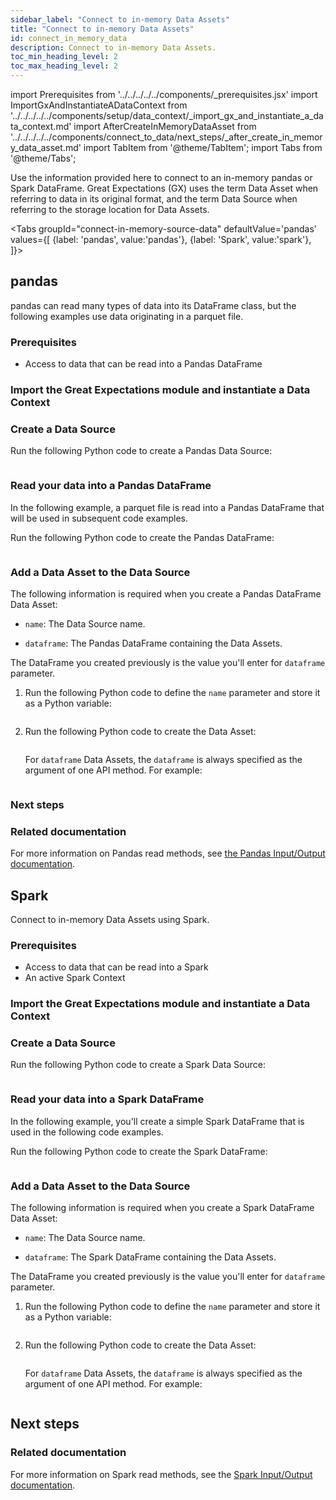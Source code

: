 ```yaml
---
sidebar_label: "Connect to in-memory Data Assets"
title: "Connect to in-memory Data Assets"
id: connect_in_memory_data
description: Connect to in-memory Data Assets.
toc_min_heading_level: 2
toc_max_heading_level: 2
---
```


import Prerequisites from '../../../../../components/_prerequisites.jsx'
import ImportGxAndInstantiateADataContext from '../../../../../components/setup/data_context/_import_gx_and_instantiate_a_data_context.md'
import AfterCreateInMemoryDataAsset from '../../../../../components/connect_to_data/next_steps/_after_create_in_memory_data_asset.md'
import TabItem from '@theme/TabItem';
import Tabs from '@theme/Tabs';

Use the information provided here to connect to an in-memory pandas or Spark DataFrame. Great Expectations (GX) uses the term Data Asset when referring to data in its original format, and the term Data Source when referring to the storage location for Data Assets.

<Tabs
  groupId="connect-in-memory-source-data"
  defaultValue='pandas'
  values={[
  {label: 'pandas', value:'pandas'},
  {label: 'Spark', value:'spark'},
  ]}>
<TabItem value="pandas">

## pandas

pandas can read many types of data into its DataFrame class, but the following examples use data originating in a parquet file.

### Prerequisites

<Prerequisites requirePython = {false} requireInstallation = {true} requireDataContext = {true} requireSourceData = {null} requireDatasource = {false} requireExpectationSuite = {false}>

- Access to data that can be read into a Pandas DataFrame

</Prerequisites> 

### Import the Great Expectations module and instantiate a Data Context

<ImportGxAndInstantiateADataContext />

### Create a Data Source

Run the following Python code to create a Pandas Data Source:

```python name="version-0.18.8 docs/docusaurus/docs/oss/guides/connecting_to_your_data/fluent/in_memory/how_to_connect_to_in_memory_data_using_pandas.py datasource"
```

### Read your data into a Pandas DataFrame

In the following example, a parquet file is read into a Pandas DataFrame that will be used in subsequent code examples.

Run the following Python code to create the Pandas DataFrame:

```python name="version-0.18.8 docs/docusaurus/docs/oss/guides/connecting_to_your_data/fluent/in_memory/how_to_connect_to_in_memory_data_using_pandas.py dataframe"
```

### Add a Data Asset to the Data Source

The following information is required when you create a Pandas DataFrame Data Asset:

- `name`: The Data Source name.

- `dataframe`: The Pandas DataFrame containing the Data Assets.

The DataFrame you created previously is the value you'll enter for `dataframe` parameter.  

1. Run the following Python code to define the `name` parameter and store it as a Python variable:

    ```python name="version-0.18.8 docs/docusaurus/docs/oss/guides/connecting_to_your_data/fluent/in_memory/how_to_connect_to_in_memory_data_using_pandas.py name"
    ```

2. Run the following Python code to create the Data Asset:

    ```python name="version-0.18.8 docs/docusaurus/docs/oss/guides/connecting_to_your_data/fluent/in_memory/how_to_connect_to_in_memory_data_using_pandas.py data_asset"
    ```

    For `dataframe` Data Assets, the `dataframe` is always specified as the argument of one API method. For example:

    ```python name="version-0.18.8 docs/docusaurus/docs/oss/guides/connecting_to_your_data/fluent/in_memory/how_to_connect_to_in_memory_data_using_pandas.py build_batch_request_with_dataframe"
    ```

### Next steps

<AfterCreateInMemoryDataAsset />

### Related documentation

For more information on Pandas read methods, see [the Pandas Input/Output documentation](https://pandas.pydata.org/docs/reference/io.html).

</TabItem>
<TabItem value="spark">

## Spark

Connect to in-memory Data Assets using Spark. 

### Prerequisites

<Prerequisites requirePython = {false} requireInstallation = {true} requireDataContext = {true} requireSourceData = {null} requireDatasource = {false} requireExpectationSuite = {false}>

- Access to data that can be read into a Spark
- An active Spark Context

</Prerequisites> 

### Import the Great Expectations module and instantiate a Data Context

<ImportGxAndInstantiateADataContext />

### Create a Data Source

Run the following Python code to create a Spark Data Source:

```python name="version-0.18.8 docs/docusaurus/docs/oss/guides/connecting_to_your_data/fluent/in_memory/how_to_connect_to_in_memory_data_using_spark.py datasource"
```

### Read your data into a Spark DataFrame

In the following example, you'll create a simple Spark DataFrame that is used in the following code examples.

Run the following Python code to create the Spark DataFrame:

```python name="version-0.18.8 docs/docusaurus/docs/oss/guides/connecting_to_your_data/fluent/in_memory/how_to_connect_to_in_memory_data_using_spark.py dataframe"
```

### Add a Data Asset to the Data Source

The following information is required when you create a Spark DataFrame Data Asset:

- `name`: The Data Source name.

- `dataframe`: The Spark DataFrame containing the Data Assets.

The DataFrame you created previously is the value you'll enter for `dataframe` parameter.  

1. Run the following Python code to define the `name` parameter and store it as a Python variable:

    ```python name="version-0.18.8 docs/docusaurus/docs/oss/guides/connecting_to_your_data/fluent/in_memory/how_to_connect_to_in_memory_data_using_spark.py name"
    ```

2. Run the following Python code to create the Data Asset:

    ```python name="version-0.18.8 docs/docusaurus/docs/oss/guides/connecting_to_your_data/fluent/in_memory/how_to_connect_to_in_memory_data_using_spark.py data_asset"
    ```

    For `dataframe` Data Assets, the `dataframe` is always specified as the argument of one API method. For example:

    ```python name="version-0.18.8 docs/docusaurus/docs/oss/guides/connecting_to_your_data/fluent/in_memory/how_to_connect_to_in_memory_data_using_spark.py build_batch_request_with_dataframe"
    ```

## Next steps

<AfterCreateInMemoryDataAsset />

### Related documentation

For more information on Spark read methods, see the [Spark Input/Output documentation](https://spark.apache.org/docs/latest/api/python/reference/pyspark.pandas/io.html).

</TabItem>
</Tabs>